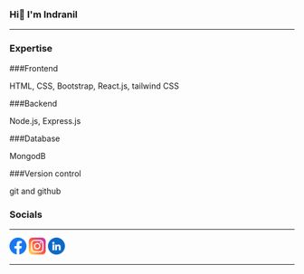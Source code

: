 ### Hi👋 I'm Indranil

<!--
**Indra-photon/Indra-photon** is a ✨ _special_ ✨ repository because its `README.md` (this file) appears on your GitHub profile.

Here are some ideas to get you started:

- 🔭 I’m currently working on ...
- 🌱 I’m currently learning ...
- 👯 I’m looking to collaborate on ...
- 🤔 I’m looking for help with ...
- 💬 Ask me about ...
- 📫 How to reach me: ...
- 😄 Pronouns: ...
- ⚡ Fun fact: ...
-->
<hr>
<h3><b>Expertise</b></h3>
###Frontend
<p>HTML, CSS, Bootstrap, React.js, tailwind CSS</p>
###Backend
<p>Node.js, Express.js</p>
###Database
<p>MongodB</p>
###Version control
<p>git and github</p>

<h3><b>Socials</b></h3>
<hr>
<a href = "https://www.facebook.com/indranil.maiti.564/"><img src="facebook.png" height = 30px width = 30px></a>
<a href = "https://www.instagram.com/indra_lone_wolf/"><img src="instagram.png" height = 30px width = 30px></a>
<a href = "https://www.linkedin.com/in/indranil-maiti-b56967228/"><img src="linkedin.png" height = 30px width = 30px></a>
<hr>
